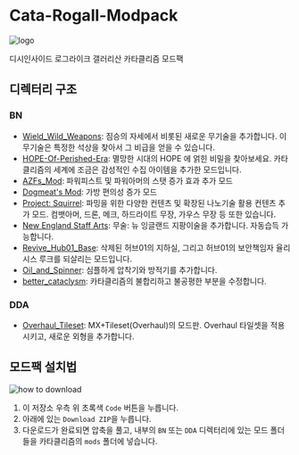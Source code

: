 # Cata-Rogall-Modpack

![logo](logo.png)

디시인사이드 로그라이크 갤러리산 카타클리즘 모드팩

## 디렉터리 구조

### BN

- [Wield_Wild_Weapons](https://github.com/NappingOcean/Wield_Wild_Weapons): 짐승의 자세에서 비롯된 새로운 무기술을 추가합니다. 이 무기술은 특정한 석상을 찾아서 그 비급을 얻을 수 있습니다.
- [HOPE-Of-Perished-Era](https://github.com/NappingOcean/HOPE-Of-Perished-Era/tree/main): 멸망한 시대의 HOPE 에 얽힌 비밀을 찾아보세요. 카타클리즘의 세계에 조금은 감성적인 수집 아이템을 추가한 모드입니다.
- [AZFs_Mod](./BN/AZFs_Mod): 파워피스트 및 파워아머의 스탯 증가 효과 추가 모드
- [Dogmeat's Mod](./BN/Dogmeat's%20Mode/): 가방 편의성 증가 모드
- [Project: Squirrel](./BN/ProjectSquirrel): 파밍을 위한 다양한 컨텐츠 및 확장된 나노기술 활용 컨텐츠 추가 모드. 컴뱃아머, 드론, 메크, 하드라이트 무장, 가우스 무장 등 또한 있습니다.
- [New England Staff Arts](./BN/New%20England%20Staff%20Arts/): 무술: 뉴 잉글랜드 지팡이술을 추가합니다. 자동습득 가능합니다.
- [Revive_Hub01_Base](./BN/Revive_Hub01_Base/): 삭제된 허브01의 지하실, 그리고 허브01의 보안책임자 율리시스 루크를 되살리는 모드입니다.
- [Oil_and_Spinner](./BN/WildStuffs/): 심플하게 압착기와 방적기를 추가합니다.
- [better_cataclysm](./BN/better_cataclysm/): 카타클리즘의 불합리하고 불공평한 부분을 수정합니다.

### DDA

- [Overhaul_Tileset](./DDA/Overhaul_Tileset/): MX+Tileset(Overhaul)의 모드판. Overhaul 타일셋을 적용시키고, 새로운 외형을 추가합니다.

## 모드팩 설치법

![how to download](how-to-download.png)

1. 이 저장소 우측 위 초록색 `Code` 버튼을 누릅니다.
2. 아래에 있는 `Download ZIP`을 누릅니다.
3. 다운로드가 완료되면 압축을 풀고, 내부의 `BN` 또는 `DDA` 디렉터리에 있는 모드 폴더들을 카타클리즘의 `mods` 폴더에 넣습니다.
